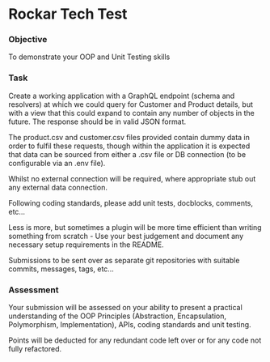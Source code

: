# Rockar Tech Test

### Objective
To demonstrate your OOP and Unit Testing skills

### Task
Create a working application with a GraphQL endpoint (schema and resolvers) at which we could query for Customer and Product details, but with a view that this could expand to contain any number of objects in the future. The response should be in valid JSON format.

The product.csv and customer.csv files provided contain dummy data in order to fulfil these requests, though within the application it is expected that data can be sourced from either a .csv file or DB connection (to be configurable via an .env file).

Whilst no external connection will be required, where appropriate stub out any external data connection.

Following coding standards, please add unit tests, docblocks, comments, etc…

Less is more, but sometimes a plugin will be more time efficient than writing something from scratch - Use your best judgement and document any necessary setup requirements in the README.

Submissions to be sent over as separate git repositories with suitable commits, messages, tags, etc…


### Assessment
Your submission will be assessed on your ability to present a practical understanding of the OOP Principles (Abstraction, Encapsulation, Polymorphism, Implementation), APIs, coding standards and unit testing.

Points will be deducted for any redundant code left over or for any code not fully refactored.
